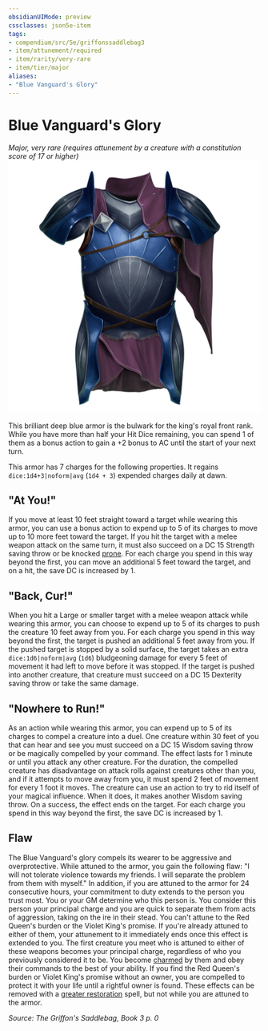 ```yaml
---
obsidianUIMode: preview
cssclasses: json5e-item
tags:
- compendium/src/5e/griffonssaddlebag3
- item/attunement/required
- item/rarity/very-rare
- item/tier/major
aliases: 
- "Blue Vanguard's Glory"
---
```

# Blue Vanguard's Glory
*Major, very rare (requires attunement by a creature with a constitution score of 17 or higher)*  
![](https://raw.githubusercontent.com/TheGiddyLimit/homebrew-img/main/img/GriffonsSaddlebag3/Blue-Vanguards-Glory.webp#right)  


This brilliant deep blue armor is the bulwark for the king's royal front rank. While you have more than half your Hit Dice remaining, you can spend 1 of them as a bonus action to gain a +2 bonus to AC until the start of your next turn.

This armor has 7 charges for the following properties. It regains `dice:1d4+3|noform|avg` (`1d4 + 3`) expended charges daily at dawn.

## "At You!"

If you move at least 10 feet straight toward a target while wearing this armor, you can use a bonus action to expend up to 5 of its charges to move up to 10 more feet toward the target. If you hit the target with a melee weapon attack on the same turn, it must also succeed on a DC 15 Strength saving throw or be knocked [prone](/compendium/rules/conditions.md#Prone). For each charge you spend in this way beyond the first, you can move an additional 5 feet toward the target, and on a hit, the save DC is increased by 1.

## "Back, Cur!"

When you hit a Large or smaller target with a melee weapon attack while wearing this armor, you can choose to expend up to 5 of its charges to push the creature 10 feet away from you. For each charge you spend in this way beyond the first, the target is pushed an additional 5 feet away from you. If the pushed target is stopped by a solid surface, the target takes an extra `dice:1d6|noform|avg` (`1d6`) bludgeoning damage for every 5 feet of movement it had left to move before it was stopped. If the target is pushed into another creature, that creature must succeed on a DC 15 Dexterity saving throw or take the same damage.

## "Nowhere to Run!"

As an action while wearing this armor, you can expend up to 5 of its charges to compel a creature into a duel. One creature within 30 feet of you that can hear and see you must succeed on a DC 15 Wisdom saving throw or be magically compelled by your command. The effect lasts for 1 minute or until you attack any other creature. For the duration, the compelled creature has disadvantage on attack rolls against creatures other than you, and if it attempts to move away from you, it must spend 2 feet of movement for every 1 foot it moves. The creature can use an action to try to rid itself of your magical influence. When it does, it makes another Wisdom saving throw. On a success, the effect ends on the target. For each charge you spend in this way beyond the first, the save DC is increased by 1.

## Flaw

The Blue Vanguard's glory compels its wearer to be aggressive and overprotective. While attuned to the armor, you gain the following flaw: "I will not tolerate violence towards my friends. I will separate the problem from them with myself." In addition, if you are attuned to the armor for 24 consecutive hours, your commitment to duty extends to the person you trust most. You or your GM determine who this person is. You consider this person your principal charge and you are quick to separate them from acts of aggression, taking on the ire in their stead. You can't attune to the Red Queen's burden or the Violet King's promise. If you're already attuned to either of them, your attunement to it immediately ends once this effect is extended to you. The first creature you meet who is attuned to either of these weapons becomes your principal charge, regardless of who you previously considered it to be. You become [charmed](/compendium/rules/conditions.md#Charmed) by them and obey their commands to the best of your ability. If you find the Red Queen's burden or Violet King's promise without an owner, you are compelled to protect it with your life until a rightful owner is found. These effects can be removed with a [greater restoration](compendium/spells/greater-restoration.md) spell, but not while you are attuned to the armor.

*Source: The Griffon's Saddlebag, Book 3 p. 0*